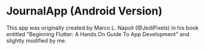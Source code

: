 # JournalApp (Android Version)
This app was originally created by Marco L. Napoli (@JediPixels) in his book entitled "Beginning Flutter: A Hands On Guide To App Development" and slightly modified by me.
